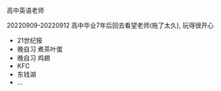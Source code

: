 高中英语老师

20220909-20220912 高中毕业7年后回去看望老师(拖了太久), 玩得很开心

+ 21世纪报
+ 晚自习 煮茶叶蛋
+ 晚自习 鸡翅
+ KFC
+ 东钱湖
+ ...
